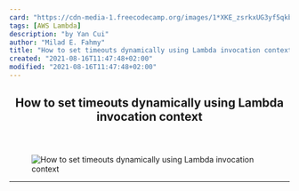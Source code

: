 ```yaml
---
card: "https://cdn-media-1.freecodecamp.org/images/1*XKE_zsrkxUG3yf5qkbGPzA.png"
tags: [AWS Lambda]
description: "by Yan Cui"
author: "Milad E. Fahmy"
title: "How to set timeouts dynamically using Lambda invocation context"
created: "2021-08-16T11:47:48+02:00"
modified: "2021-08-16T11:47:48+02:00"
---
```

<div class="site-wrapper">
<main id="site-main" class="site-main outer">
<div class="inner">
<article class="post-full post tag-aws-lambda tag-programming tag-technology tag-tech tag-web-development ">
<header class="post-full-header">
<h1 class="post-full-title">How to set timeouts dynamically using Lambda invocation context</h1>
</header>
<figure class="post-full-image">
<picture>
<source media="(max-width: 700px)" sizes="1px" srcset="data:image/gif;base64,R0lGODlhAQABAIAAAAAAAP///yH5BAEAAAAALAAAAAABAAEAAAIBRAA7 1w">
<source media="(min-width: 701px)" sizes="(max-width: 800px) 400px,
(max-width: 1170px) 700px,
1400px" srcset="https://cdn-media-1.freecodecamp.org/images/1*XKE_zsrkxUG3yf5qkbGPzA.png 300w,
https://cdn-media-1.freecodecamp.org/images/1*XKE_zsrkxUG3yf5qkbGPzA.png 600w,
https://cdn-media-1.freecodecamp.org/images/1*XKE_zsrkxUG3yf5qkbGPzA.png 1000w,
https://cdn-media-1.freecodecamp.org/images/1*XKE_zsrkxUG3yf5qkbGPzA.png 2000w">
<img onerror="this.style.display='none'" src="https://cdn-media-1.freecodecamp.org/images/1*XKE_zsrkxUG3yf5qkbGPzA.png" alt="How to set timeouts dynamically using Lambda invocation context">
</picture>
</figure>
<section class="post-full-content">
<div class="post-content medium-migrated-article">
</div>
<hr>
</section>
</article>
</div>
</main>
</div>
<!-- Google Tag Manager (noscript) -->
<!-- End Google Tag Manager (noscript) -->
